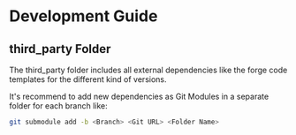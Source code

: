 # Development Guide

## third_party Folder

The third_party folder includes all external dependencies like the forge code
templates for the different kind of versions.

It's recommend to add new dependencies as Git Modules in a separate folder for
each branch like:

```bash
git submodule add -b <Branch> <Git URL> <Folder Name>
```
